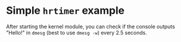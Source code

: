 # Simple `hrtimer` example

After starting the kernel module, you can check if the console outputs "Hello!" in `dmesg` (best to use `dmesg -w`) every 2.5 seconds.
